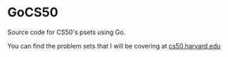 # GoCS50
Source code for CS50's psets using Go. 

You can find the problem sets that I will be covering at [cs50.harvard.edu](https://cs50.harvard.edu)

